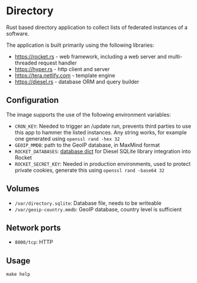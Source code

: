 # Directory

Rust based directory application to collect lists of federated instances of a
software.

The application is built primarily using the following libraries:

- https://rocket.rs - web framework, including a web server and multi-threaded request handler
- https://hyper.rs - http client and server
- https://tera.netlify.com - template engine
- https://diesel.rs - database ORM and query builder

## Configuration

The image supports the use of the following environment variables:

- `CRON_KEY`: Needed to trigger an /update run, prevents third parties to
  use this app to hammer the listed instances. Any string works, for example
  one generated using `openssl rand -hex 32`
- `GEOIP_MMDB`: path to the GeoIP database, in MaxMind format
- `ROCKET_DATABASES`: [database dict](https://api.rocket.rs/v0.4/rocket_contrib/databases/index.html#environment-variables)
  for Diesel SQLite library integration into Rocket
- `ROCKET_SECRET_KEY`: Needed in production environments, used to protect
  private cookies, generate this using `openssl rand -base64 32`

## Volumes

- `/var/directory.sqlite`: Database file, needs to be writeable
- `/var/geoip-country.mmdb`: GeoIP database, country level is sufficient

## Network ports

- `8000/tcp`: HTTP

## Usage

```shell
make help
```

